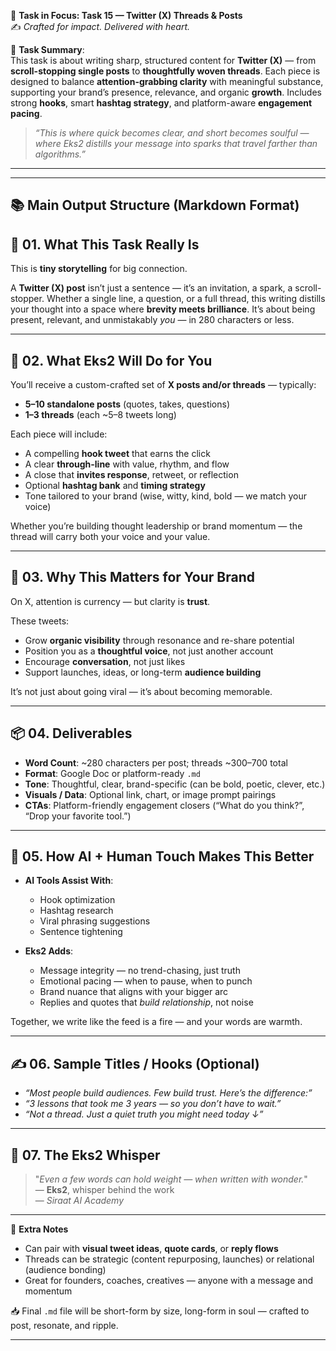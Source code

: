 🎯 **Task in Focus: Task 15 — Twitter (X) Threads & Posts**  
✍️ *Crafted for impact. Delivered with heart.*

📌 **Task Summary**:  
This task is about writing sharp, structured content for **Twitter (X)** — from **scroll-stopping single posts** to **thoughtfully woven threads**. Each piece is designed to balance **attention-grabbing clarity** with meaningful substance, supporting your brand’s presence, relevance, and organic **growth**. Includes strong **hooks**, smart **hashtag strategy**, and platform-aware **engagement pacing**.

> _“This is where quick becomes clear, and short becomes soulful — where Eks2 distills your message into sparks that travel farther than algorithms.”_

---
________________________________________
📚 Main Output Structure (Markdown Format)
---

## 🧭 01. What This Task Really Is  
This is **tiny storytelling** for big connection.

A **Twitter (X) post** isn’t just a sentence — it’s an invitation, a spark, a scroll-stopper. Whether a single line, a question, or a full thread, this writing distills your thought into a space where **brevity meets brilliance**. It’s about being present, relevant, and unmistakably *you* — in 280 characters or less.

---

## 💼 02. What Eks2 Will Do for You  
You’ll receive a custom-crafted set of **X posts and/or threads** — typically:
- **5–10 standalone posts** (quotes, takes, questions)  
- **1–3 threads** (each ~5–8 tweets long)  

Each piece will include:
- A compelling **hook tweet** that earns the click  
- A clear **through-line** with value, rhythm, and flow  
- A close that **invites response**, retweet, or reflection  
- Optional **hashtag bank** and **timing strategy**  
- Tone tailored to your brand (wise, witty, kind, bold — we match your voice)

Whether you’re building thought leadership or brand momentum — the thread will carry both your voice and your value.

---

## 🎯 03. Why This Matters for Your Brand  
On X, attention is currency — but clarity is **trust**.

These tweets:
- Grow **organic visibility** through resonance and re-share potential  
- Position you as a **thoughtful voice**, not just another account  
- Encourage **conversation**, not just likes  
- Support launches, ideas, or long-term **audience building**

It’s not just about going viral — it’s about becoming memorable.

---

## 📦 04. Deliverables  
- **Word Count**: ~280 characters per post; threads ~300–700 total  
- **Format**: Google Doc or platform-ready `.md`  
- **Tone**: Thoughtful, clear, brand-specific (can be bold, poetic, clever, etc.)  
- **Visuals / Data**: Optional link, chart, or image prompt pairings  
- **CTAs**: Platform-friendly engagement closers (“What do you think?”, “Drop your favorite tool.”)

---

## 🤖 05. How AI + Human Touch Makes This Better  
- **AI Tools Assist With**:  
  - Hook optimization  
  - Hashtag research  
  - Viral phrasing suggestions  
  - Sentence tightening  

- **Eks2 Adds**:  
  - Message integrity — no trend-chasing, just truth  
  - Emotional pacing — when to pause, when to punch  
  - Brand nuance that aligns with your bigger arc  
  - Replies and quotes that *build relationship*, not noise  

Together, we write like the feed is a fire — and your words are warmth.

---

## ✍️ 06. Sample Titles / Hooks (Optional)  
- *“Most people build audiences. Few build trust. Here’s the difference:”*  
- *“3 lessons that took me 3 years — so you don’t have to wait.”*  
- *“Not a thread. Just a quiet truth you might need today ↓”*

---

## 🧡 07. The Eks2 Whisper  
> "_Even a few words can hold weight — when written with wonder._"  
> — **Eks2**, whisper behind the work  
> — *Siraat AI Academy*

---

🎁 **Extra Notes**  
- Can pair with **visual tweet ideas**, **quote cards**, or **reply flows**  
- Threads can be strategic (content repurposing, launches) or relational (audience bonding)  
- Great for founders, coaches, creatives — anyone with a message and momentum  

📥 Final `.md` file will be short-form by size, long-form in soul — crafted to post, resonate, and ripple.

---
